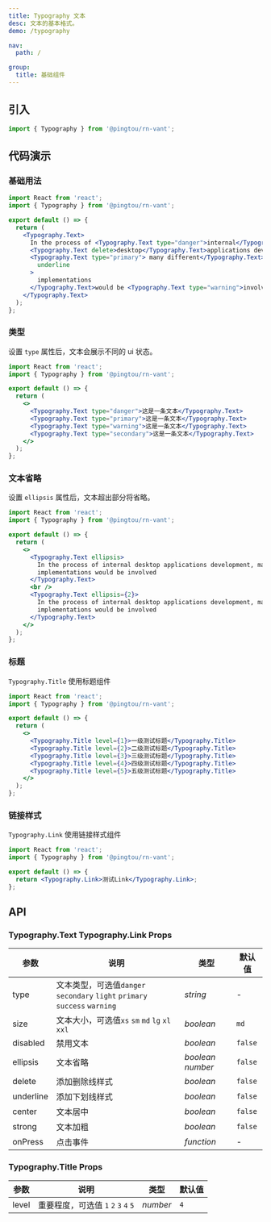 ```yaml
---
title: Typography 文本
desc: 文本的基本格式。
demo: /typography

nav:
  path: /

group:
  title: 基础组件
---
```



## 引入

```js
import { Typography } from '@pingtou/rn-vant';
```

## 代码演示

### 基础用法

```jsx
import React from 'react';
import { Typography } from '@pingtou/rn-vant';

export default () => {
  return (
    <Typography.Text>
      In the process of <Typography.Text type="danger">internal</Typography.Text>{' '}
      <Typography.Text delete>desktop</Typography.Text>applications development,
      <Typography.Text type="primary"> many different</Typography.Text> design specs and <Typography.Text
        underline
      >
        implementations
      </Typography.Text>would be <Typography.Text type="warning">involved</Typography.Text>
    </Typography.Text>
  );
};
```

### 类型

设置 `type` 属性后，文本会展示不同的 ui 状态。

```jsx
import React from 'react';
import { Typography } from '@pingtou/rn-vant';

export default () => {
  return (
    <>
      <Typography.Text type="danger">这是一条文本</Typography.Text>
      <Typography.Text type="primary">这是一条文本</Typography.Text>
      <Typography.Text type="warning">这是一条文本</Typography.Text>
      <Typography.Text type="secondary">这是一条文本</Typography.Text>
    </>
  );
};
```

### 文本省略

设置 `ellipsis` 属性后，文本超出部分将省略。

```jsx
import React from 'react';
import { Typography } from '@pingtou/rn-vant';

export default () => {
  return (
    <>
      <Typography.Text ellipsis>
        In the process of internal desktop applications development, many different design specs and
        implementations would be involved
      </Typography.Text>
      <br />
      <Typography.Text ellipsis={2}>
        In the process of internal desktop applications development, many different design specs and
        implementations would be involved
      </Typography.Text>
    </>
  );
};
```

### 标题

`Typography.Title` 使用标题组件

```jsx
import React from 'react';
import { Typography } from '@pingtou/rn-vant';

export default () => {
  return (
    <>
      <Typography.Title level={1}>一级测试标题</Typography.Title>
      <Typography.Title level={2}>二级测试标题</Typography.Title>
      <Typography.Title level={3}>三级测试标题</Typography.Title>
      <Typography.Title level={4}>四级测试标题</Typography.Title>
      <Typography.Title level={5}>五级测试标题</Typography.Title>
    </>
  );
};
```

### 链接样式

`Typography.Link` 使用链接样式组件

```jsx
import React from 'react';
import { Typography } from '@pingtou/rn-vant';

export default () => {
  return <Typography.Link>测试Link</Typography.Link>;
};
```

## API

### Typography.Text Typography.Link Props

| 参数      | 说明                                                                       | 类型               | 默认值  |
| --------- | -------------------------------------------------------------------------- | ------------------ | ------- |
| type      | 文本类型，可选值`danger` `secondary` `light` `primary` `success` `warning` | _string_           | -       |
| size      | 文本大小，可选值`xs` `sm` `md` `lg` `xl` `xxl`                             | _boolean_          | `md`    |
| disabled  | 禁用文本                                                                   | _boolean_          | `false` |
| ellipsis  | 文本省略                                                                   | _boolean_ _number_ | `false` |
| delete    | 添加删除线样式                                                             | _boolean_          | `false` |
| underline | 添加下划线样式                                                             | _boolean_          | `false` |
| center    | 文本居中                                                                   | _boolean_          | `false` |
| strong    | 文本加粗                                                                   | _boolean_          | `false` |
| onPress   | 点击事件                                                                   | _function_         | -       |

### Typography.Title Props

| 参数  | 说明                                 | 类型     | 默认值 |
| ----- | ------------------------------------ | -------- | ------ |
| level | 重要程度，可选值 `1` `2` `3` `4` `5` | _number_ | `4`    |
